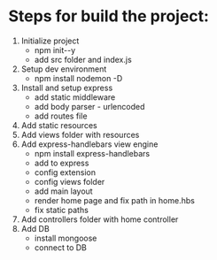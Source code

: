 # Steps for build the project:

1. Initialize project 
    - npm init--y
    - add src folder and index.js
2. Setup dev environment
    - npm install nodemon -D
3. Install and setup express
    - add static middleware
    - add body parser - urlencoded
    - add routes file
4. Add static resources
5. Add views folder with resources
6. Add express-handlebars view engine
    - npm install express-handlebars
    - add to express
    - config extension
    - config views folder
    - add main layout
    - render home page and fix path in home.hbs
    - fix static paths
7. Add controllers folder with home controller
8. Add DB
    - install mongoose
    - connect to DB